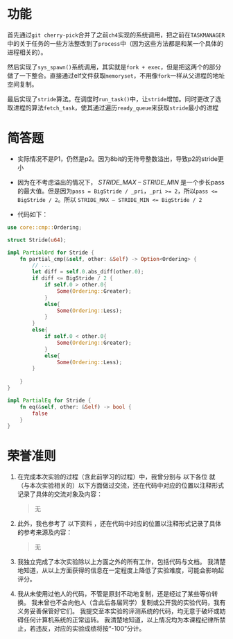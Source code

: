 # 功能

首先通过`git cherry-pick`合并了之前`ch4`实现的系统调用，把之前在`TASKMANAGER`中的关于任务的一些方法整改到了`process`中（因为这些方法都是和某一个具体的进程相关的）。

然后实现了`sys_spawn()`系统调用，其实就是`fork + exec`，但是把这两个的部分做了一下整合。直接通过elf文件获取`memoryset`，不用像`fork`一样从父进程的地址空间复制。

最后实现了`stride`算法。在调度时`run_task()`中，让`stride`增加。同时更改了选取进程的算法`fetch_task`，使其通过遍历`ready_queue`来获取`stride`最小的进程

# 简答题

- 实际情况不是P1，仍然是p2。因为8bit的无符号整数溢出，导致p2的stride更小

- 因为在不考虑溢出的情况下， *STRIDE_MAX – STRIDE_MIN* 是一个步长pass的最大值。但是因为`pass = BigStride / _pri`，`_pri >= 2`，所以`pass <= BigStride / 2`。所以 `STRIDE_MAX – STRIDE_MIN <= BigStride / 2 `

- 代码如下：
```rust
use core::cmp::Ordering;

struct Stride(u64);

impl PartialOrd for Stride {
    fn partial_cmp(&self, other: &Self) -> Option<Ordering> {
        // ...
        let diff = self.0.abs_diff(other.0);
        if diff <= BigStride / 2 {
            if self.0 > other.0{
                Some(Ordering::Greater);
            }
            else{
                Some(Ordering::Less);
            }
        }
        else{
            if self.0 < other.0{
                Some(Ordering::Greater);
            }
            else{
                Some(Ordering::Less);
        }
        
    }
}

impl PartialEq for Stride {
    fn eq(&self, other: &Self) -> bool {
        false
    }
}

```

# 荣誉准则

1. 在完成本次实验的过程（含此前学习的过程）中，我曾分别与 以下各位 就（与本次实验相关的）以下方面做过交流，还在代码中对应的位置以注释形式记录了具体的交流对象及内容：

   > 无


2. 此外，我也参考了 以下资料 ，还在代码中对应的位置以注释形式记录了具体的参考来源及内容：

   >  无


3. 我独立完成了本次实验除以上方面之外的所有工作，包括代码与文档。 我清楚地知道，从以上方面获得的信息在一定程度上降低了实验难度，可能会影响起评分。

4. 我从未使用过他人的代码，不管是原封不动地复制，还是经过了某些等价转换。 我未曾也不会向他人（含此后各届同学）复制或公开我的实验代码，我有义务妥善保管好它们。 我提交至本实验的评测系统的代码，均无意于破坏或妨碍任何计算机系统的正常运转。 我清楚地知道，以上情况均为本课程纪律所禁止，若违反，对应的实验成绩将按“-100”分计。